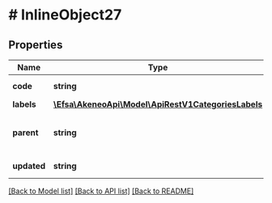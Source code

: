 # # InlineObject27

## Properties

Name | Type | Description | Notes
------------ | ------------- | ------------- | -------------
**code** | **string** | Category code |
**labels** | [**\Efsa\AkeneoApi\Model\ApiRestV1CategoriesLabels**](ApiRestV1CategoriesLabels.md) |  | [optional]
**parent** | **string** | Category code of the parent&#39;s category | [optional] [default to 'null']
**updated** | **string** | Date of the last update | [optional]

[[Back to Model list]](../../README.md#models) [[Back to API list]](../../README.md#endpoints) [[Back to README]](../../README.md)
